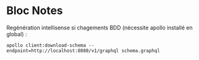 # Bloc Notes

Regénération intellisense si chagements BDD (nécessite apollo installé en global) : 
````
apollo client:download-schema --endpoint=http://localhost:8080/v1/graphql schema.graphql
````
